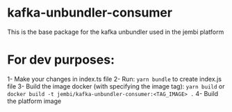 # kafka-unbundler-consumer
This is the base package for the kafka unbundler used in the jembi platform

# For dev purposes: 
1- Make your changes in index.ts file
2- Run: `yarn bundle` to create index.js file
3- Build the image docker (with specifying the image tag): `yarn build` or `docker build -t jembi/kafka-unbundler-consumer:<TAG_IMAGE> .`
4- Build the platform image
